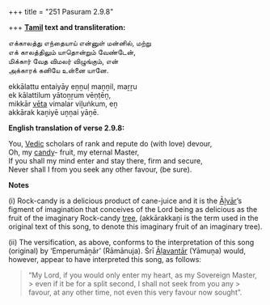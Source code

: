 +++
title = "251 Pasuram 2.9.8"

+++
**[Tamil](/definition/tamil#history "show Tamil definitions") text and transliteration:**

எக்காலத்து எந்தையாய் என்னுள் மன்னில், மற்று  
எக் காலத்திலும் யாதொன்றும் வேண்டேன்,  
மிக்கார் வேத விமலர் விழுங்கும், என்  
அக்காரக் கனியே உன்னை யானே.

ekkālattu entaiyāy eṉṉuḷ maṉṉil, maṟṟu  
ek kālattilum yātoṉṟum vēṇṭēṉ,  
mikkār [vēta](/definition/veta#history "show vēta definitions") vimalar viḻuṅkum, eṉ  
akkārak kaṉiyē uṉṉai yāṉē.

**English translation of verse 2.9.8:**

You, [Vedic](/definition/veda#vaishnavism "show Vedic definitions") scholars of rank and repute do (with love) devour,  
Oh, my [candy](/definition/candy#history "show candy definitions")- fruit, my eternal Master,  
If you shall my mind enter and stay there, firm and secure,  
Never shall I from you seek any other favour, (be sure).

**Notes**

\(i\) Rock-candy is a delicious product of cane-juice and it is the [Āḻvār](/definition/aḻvar#vaishnavism "show Āḻvār definitions")’s figment of imagination that conceives of the Lord being as delicious as the fruit of the imaginary Rock-candy [tree](/definition/tree#history "show tree definitions"), (akkārakkaṉi is the term used in the original text of this song, to denote this imaginary fruit of an imaginary tree).

\(ii\) The versification, as above, conforms to the interpretation of this song (original) by ‘Emperumāṉār’ (Rāmānuja). Śrī [Āḷavantār](/definition/alavantar#vaishnavism "show Āḷavantār definitions") (Yāmuṉa) would, however, appear to have interpreted this song, as follows:

> “My Lord, if you would only enter my heart, as my Sovereign Master, > even if it be for a split second, I shall not seek from you any > favour, at any other time, not even this very favour now sought”.


